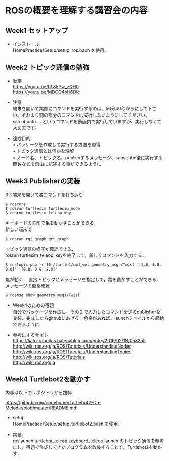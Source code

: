 ROSの概要を理解する講習会の内容
===

## Week1 セットアップ  
- インストール  
HomePractice/Setup/setup_ros.bash を使用．

## Week2 トピック通信の勉強 

- 動画  
https://youtu.be/PL85Pw_zQH0  
https://youtu.be/MDCQ4oH6Dlc  

- 注意  
端末を開いて実際にコマンドを実行するのは、56分40秒からにして下さい。それより前の部分のコマンドは実行しないようにしてください。  
ssh ubuntu.... というコマンドを動画内で実行していますが、実行しなくて大丈夫です。

- 達成目的  
• パッケージを作成して実行する方法を習得  
• トピック通信とは何かを理解  
• ノード名、トピック名、publishするメッセージ、subscribe後に実行する関数などを自由に記述する事ができるように

## Week3 Publisherの実装  
3つ端末を開いて各コマンドを打ち込む  
```
$ roscore
$ rosrun turtlesim turtlesim_node
$ rosrun turtlesim_teleop_key
```
キーボードの矢印で亀を動かすことができる．  
新しい端末で
```
$ rosrun rqt_graph qrt_graph
```
トピック通信の様子が確認できる．  
rosrun turtlesim_teleop_keyを終了して，新しくコマンドを入力する．
```
$ rostopic pub -r 10 /turtle1/cmd_vel geometry_msgs/Twist '[3.0, 0.0, 0.0]' '[0.0, 0.0, 2.0]'
```
亀が動く．
直接トピックとメッセージを指定して，亀を動かすことができる．  
メッセージの型を確認
```
$ rosmsg show geometry_msgs/Twist
```

- Week4のための宿題  
自分でパッケージを作成し，その２で入力したコマンドを送るpublisherを実装．完成したらgithubにあげる．余裕があれば、launchファイルから起動できるように．  

- 参考にするサイト  
https://kato-robotics.hatenablog.com/entry/2019/02/18/053255  
http://wiki.ros.org/ja/ROS/Tutorials/UnderstandingNodes  
http://wiki.ros.org/ja/ROS/Tutorials/UnderstandingTopics  
http://wiki.ros.org/ja/ROS/Tutorials  
http://wiki.ros.org/ja

## Week4 Turtlebot2を動かす

内容は以下のリポジトリから抜粋

https://github.com/rionehome/Turtlebot2-On-Melodic/blob/master/README.md
- setup  
HomePractice/Setup/setup_turtlebot2.bash を使用．

- 実装  
roslaunch turtlebot_teleop keyboard_teleop.launch のトピック通信を参考にし，宿題で作成してきたプログラムを改良することで，Turtlebot2を動かす．
